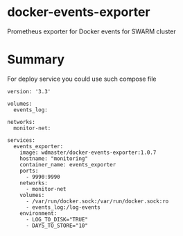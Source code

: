 # docker-events-exporter
Prometheus exporter for Docker events for SWARM cluster

# Summary
For deploy service you could use such compose file
```docker
version: '3.3'

volumes:
  events_log:

networks:
  monitor-net:

services:
  events_exporter:
    image: wdmaster/docker-events-exporter:1.0.7
    hostname: "monitoring"
    container_name: events_exporter
    ports:
      - 9990:9990
    networks:
      - monitor-net
    volumes:
      - /var/run/docker.sock:/var/run/docker.sock:ro
      - events_log:/log-events
    environment:
      - LOG_TO_DISK="TRUE"
      - DAYS_TO_STORE="10"
```